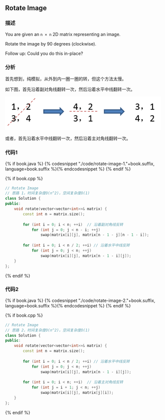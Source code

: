 ## Rotate Image


### 描述

You are given an `n × n` 2D matrix representing an image.

Rotate the image by 90 degrees (clockwise).

Follow up:
Could you do this in-place?


### 分析

首先想到，纯模拟，从外到内一圈一圈的转，但这个方法太慢。

如下图，首先沿着副对角线翻转一次，然后沿着水平中线翻转一次。

![Rotate image](../../images/rotate-image.png)

或者，首先沿着水平中线翻转一次，然后沿着主对角线翻转一次。


### 代码1

{% if book.java %}
{% codesnippet "./code/rotate-image-1."+book.suffix, language=book.suffix %}{% endcodesnippet %}
{% endif %}

{% if book.cpp %}
```cpp
// Rotate Image
// 思路 1，时间复杂度O(n^2)，空间复杂度O(1)
class Solution {
public:
    void rotate(vector<vector<int>>& matrix) {
        const int n = matrix.size();

        for (int i = 0; i < n; ++i)  // 沿着副对角线反转
            for (int j = 0; j < n - i; ++j)
                swap(matrix[i][j], matrix[n - 1 - j][n - 1 - i]);

        for (int i = 0; i < n / 2; ++i) // 沿着水平中线反转
            for (int j = 0; j < n; ++j)
                swap(matrix[i][j], matrix[n - 1 - i][j]);
    }
};
```
{% endif %}


### 代码2

{% if book.java %}
{% codesnippet "./code/rotate-image-2."+book.suffix, language=book.suffix %}{% endcodesnippet %}
{% endif %}

{% if book.cpp %}
```cpp
// Rotate Image
// 思路 2，时间复杂度O(n^2)，空间复杂度O(1)
class Solution {
public:
    void rotate(vector<vector<int>>& matrix) {
        const int n = matrix.size();

        for (int i = 0; i < n / 2; ++i) // 沿着水平中线反转
            for (int j = 0; j < n; ++j)
                swap(matrix[i][j], matrix[n - 1 - i][j]);

        for (int i = 0; i < n; ++i)  // 沿着主对角线反转
            for (int j = i + 1; j < n; ++j)
                swap(matrix[i][j], matrix[j][i]);
    }
};
```
{% endif %}
